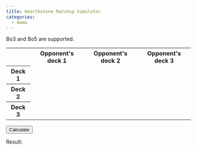 ```yaml
---
title: Hearthstone Matchup Simulator
categories:
  - demo
---
```

Bo3 and Bo5 are supported.
<table class="table table-striped" id="winrate-table">
  <tr>
    <th></th>
    <th>Opponent's deck 1</th>
    <th>Opponent's deck 2</th>
    <th>Opponent's deck 3</th>
  </tr>
  <tr>
    <th>Deck 1</th>
    <td contenteditable></td>
    <td contenteditable></td>
    <td contenteditable></td>
  </tr>
  <tr>
    <th>Deck 2</th>
    <td contenteditable></td>
    <td contenteditable></td>
    <td contenteditable></td>
  </tr>
  <tr>
    <th>Deck 3</th>
    <td contenteditable></td>
    <td contenteditable></td>
    <td contenteditable></td>
  </tr>
</table>
<button type="button" class="btn btn-default" onclick="matchupHandleClick()">Calculate</button>

Result:
<div id="matchup-result"></div>

<script>
function matchupCalculate(winrates) {
  var wins = [0, 0]
  var winorders1 = {}
  var winorders2 = {}
  var simulateNumber = 1000000
  for (var i = 0; i < simulateNumber; i++) {
    var decks1 = Array.apply(null, {length: winrates.length}).map(Number.call, Number)
    var decks2 = Array.apply(null, {length: winrates.length}).map(Number.call, Number)
    var winorder1 = ''
    var winorder2 = ''
    var deck1 = decks1[Math.floor(Math.random() * decks1.length)]
    var deck2 = decks2[Math.floor(Math.random() * decks2.length)]
    while(true) {
      winrate = winrates[deck1][deck2]
      if (Math.random() < winrate) {
        decks1 = decks1.filter(x => x !== deck1)
        winorder1 += deck1 + 1
        if (!decks1.length)
          break
        deck1 = decks1[Math.floor(Math.random() * decks1.length)]
      } else {
        decks2 = decks2.filter(x => x !== deck2)
        winorder2 += deck2 + 1
        if (!decks2.length)
          break
        deck2 = decks2[Math.floor(Math.random() * decks2.length)]
      }
    }
    if (!decks1.length) {
      wins[0] += 1
      winorders1[winorder1] = (winorders1[winorder1] || 0) + 1
    } else {
      wins[1] += 1
      winorders2[winorder2] = (winorders2[winorder2] || 0) + 1
    }
  }
  wins = wins.map(x => x / simulateNumber)
  for (var key in winorders1) {
    winorders1[key] *= Object.keys(winorders1).length / simulateNumber
  }
  for (var key in winorders2) {
    winorders2[key] *= Object.keys(winorders2).length / simulateNumber
  }
  return [wins, winorders1, winorders2]
}

function matchupHandleClick() {
  var table = document.getElementById('winrate-table')
  var rowNumber = 2
  if (table.rows[1].cells[3].innerText) {
    rowNumber = 3
  }
  var winrates = [[], [], []]
  winrates.length = rowNumber
  for (var i = 1; i <= rowNumber; i++) {
    for (var j = 1; j <= rowNumber; j++) {
      winrates[i - 1][j - 1] = Number(table.rows[i].cells[j].innerText) / 100
    }
  }
  var [wins, winorders1, winorders2] = matchupCalculate(winrates)
  result = 'Your winrate: ' + wins[0] + '\n' +
    'Opponent\'s winrate: ' + wins[1] + '\n' +
    'Your order: ' + JSON.stringify(winorders1, null, 2) + '\n' +
    'Opponent\'s order: ' + JSON.stringify(winorders2, null, 2) + '\n'
  document.getElementById('matchup-result').innerText = result
}
</script>
